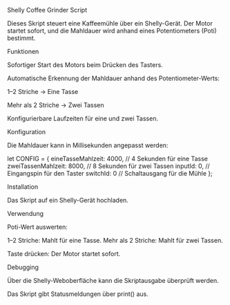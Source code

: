 Shelly Coffee Grinder Script

Dieses Skript steuert eine Kaffeemühle über ein Shelly-Gerät. Der Motor startet sofort, und die Mahldauer wird anhand eines Potentiometers (Poti) bestimmt.

Funktionen

Sofortiger Start des Motors beim Drücken des Tasters.

Automatische Erkennung der Mahldauer anhand des Potentiometer-Werts:

1–2 Striche → Eine Tasse

Mehr als 2 Striche → Zwei Tassen

Konfigurierbare Laufzeiten für eine und zwei Tassen.

Konfiguration

Die Mahldauer kann in Millisekunden angepasst werden:

let CONFIG = {
  eineTasseMahlzeit: 4000,    // 4 Sekunden für eine Tasse
  zweiTassenMahlzeit: 8000,   // 8 Sekunden für zwei Tassen
  inputId: 0,                 // Eingangspin für den Taster
  switchId: 0                // Schaltausgang für die Mühle
};

Installation

Das Skript auf ein Shelly-Gerät hochladen.

Verwendung

Poti-Wert auswerten:

1–2 Striche: Mahlt für eine Tasse.
Mehr als 2 Striche: Mahlt für zwei Tassen.

Taste drücken: Der Motor startet sofort.

Debugging

Über die Shelly-Weboberfläche kann die Skriptausgabe überprüft werden.

Das Skript gibt Statusmeldungen über print() aus.
